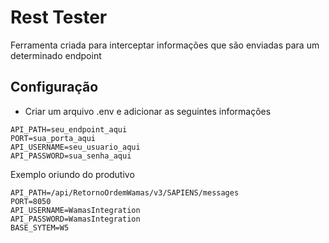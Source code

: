 # Rest Tester

Ferramenta criada para interceptar informações que são enviadas para um determinado endpoint

## Configuração

- Criar um arquivo .env e adicionar as seguintes informações

```
API_PATH=seu_endpoint_aqui
PORT=sua_porta_aqui
API_USERNAME=seu_usuario_aqui
API_PASSWORD=sua_senha_aqui
```

Exemplo oriundo do produtivo

```
API_PATH=/api/RetornoOrdemWamas/v3/SAPIENS/messages
PORT=8050
API_USERNAME=WamasIntegration
API_PASSWORD=WamasIntegration
BASE_SYTEM=W5
```

